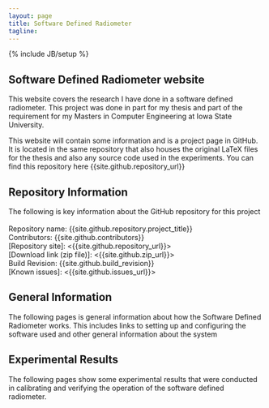 ```yaml
---
layout: page
title: Software Defined Radiometer 
tagline:
---
```

{% include JB/setup %}

## Software Defined Radiometer website

This website covers the research I have done in a software defined radiometer.  This project was done in part for my thesis and part of the requirement for my Masters in Computer Engineering at Iowa State University.  

This website will contain some information and is a project page in GitHub.  It is located in the same repository that also houses the original LaTeX files for the thesis and also any source code used in the experiments.  You can find this repository here {{site.github.repository_url}}

## Repository Information
The following is key information about the GitHub repository for this project<br />
<br />
Repository name: {{site.github.repository.project_title}} <br />
Contributors: {{site.github.contributors}} <br />
[Repository site]: <{{site.github.repository_url}}> <br />
[Download link (zip file)]: <{{site.github.zip_url}}> <br />
Build Revision: {{site.github.build_revision}} <br />
[Known issues]: <{{site.github.issues_url}}> <br />

## General Information
The following pages is general information about how the Software Defined Radiometer works.  This includes links to setting up and configuring the software used and other general information about the system


## Experimental Results
The following pages show some experimental results that were conducted in calibrating and verifying the operation of the software defined radiometer.

